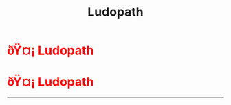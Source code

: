﻿---
lang: en-US
title: Ludopath
prev: KillingMachine
next: Lurker
---
# <font color=red>ðŸ¤¡ <b>Ludopath</b></font> <Badge text="Killing" type="tip" vertical="middle"/>
# <font color=red>ðŸ¤¡ <b>Ludopath</b></font> <Badge text="Killing" type="tip" vertical="middle"/>
---


